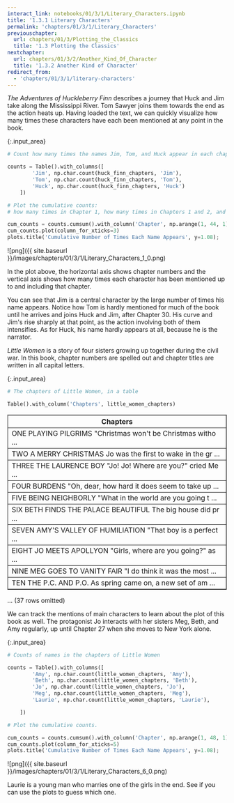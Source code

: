 ```yaml
---
interact_link: notebooks/01/3/1/Literary_Characters.ipynb
title: '1.3.1 Literary Characters'
permalink: 'chapters/01/3/1/Literary_Characters'
previouschapter:
  url: chapters/01/3/Plotting_the_Classics
  title: '1.3 Plotting the Classics'
nextchapter:
  url: chapters/01/3/2/Another_Kind_Of_Character
  title: '1.3.2 Another Kind of Character'
redirect_from:
  - 'chapters/01/3/1/literary-characters'
---
```


*The Adventures of Huckleberry Finn* describes a journey that Huck and Jim take along the Mississippi River. Tom Sawyer joins them towards the end as the action heats up. Having loaded the text, we can quickly visualize how many times these characters have each been mentioned at any point in the book.


{:.input_area}
```python
# Count how many times the names Jim, Tom, and Huck appear in each chapter.

counts = Table().with_columns([
        'Jim', np.char.count(huck_finn_chapters, 'Jim'),
        'Tom', np.char.count(huck_finn_chapters, 'Tom'),
        'Huck', np.char.count(huck_finn_chapters, 'Huck')
    ])

# Plot the cumulative counts:
# how many times in Chapter 1, how many times in Chapters 1 and 2, and so on.

cum_counts = counts.cumsum().with_column('Chapter', np.arange(1, 44, 1))
cum_counts.plot(column_for_xticks=3)
plots.title('Cumulative Number of Times Each Name Appears', y=1.08);
```


![png]({{ site.baseurl }}/images/chapters/01/3/1/Literary_Characters_1_0.png)


In the plot above, the horizontal axis shows chapter numbers and the vertical axis shows how many times each character has been mentioned up to and including that chapter. 

You can see that Jim is a central character by the large number of times his name appears. Notice how Tom is hardly mentioned for much of the book until he arrives and joins Huck and Jim, after Chapter 30. His curve and Jim's rise sharply at that point, as the action involving both of them intensifies. As for Huck, his name hardly appears at all, because he is the narrator. 

*Little Women* is a story of four sisters growing up together during the civil war. In this book, chapter numbers are spelled out and chapter titles are written in all capital letters.


{:.input_area}
```python
# The chapters of Little Women, in a table

Table().with_column('Chapters', little_women_chapters)
```




<div markdown="0">
<table border="1" class="dataframe">
    <thead>
        <tr>
            <th>Chapters</th>
        </tr>
    </thead>
    <tbody>
        <tr>
            <td>ONE PLAYING PILGRIMS "Christmas won't be Christmas witho ...</td>
        </tr>
        <tr>
            <td>TWO A MERRY CHRISTMAS Jo was the first to wake in the gr ...</td>
        </tr>
        <tr>
            <td>THREE THE LAURENCE BOY "Jo! Jo! Where are you?" cried Me ...</td>
        </tr>
        <tr>
            <td>FOUR BURDENS "Oh, dear, how hard it does seem to take up ...</td>
        </tr>
        <tr>
            <td>FIVE BEING NEIGHBORLY "What in the world are you going t ...</td>
        </tr>
        <tr>
            <td>SIX BETH FINDS THE PALACE BEAUTIFUL The big house did pr ...</td>
        </tr>
        <tr>
            <td>SEVEN AMY'S VALLEY OF HUMILIATION "That boy is a perfect ...</td>
        </tr>
        <tr>
            <td>EIGHT JO MEETS APOLLYON "Girls, where are you going?" as ...</td>
        </tr>
        <tr>
            <td>NINE MEG GOES TO VANITY FAIR "I do think it was the most ...</td>
        </tr>
        <tr>
            <td>TEN THE P.C. AND P.O. As spring came on, a new set of am ...</td>
        </tr>
    </tbody>
</table>
<p>... (37 rows omitted)</p>
</div>



We can track the mentions of main characters to learn about the plot of this book as well.  The protagonist Jo interacts with her sisters Meg, Beth, and Amy regularly, up until Chapter 27 when she moves to New York alone.


{:.input_area}
```python
# Counts of names in the chapters of Little Women

counts = Table().with_columns([
        'Amy', np.char.count(little_women_chapters, 'Amy'),
        'Beth', np.char.count(little_women_chapters, 'Beth'),
        'Jo', np.char.count(little_women_chapters, 'Jo'),
        'Meg', np.char.count(little_women_chapters, 'Meg'),
        'Laurie', np.char.count(little_women_chapters, 'Laurie'),

    ])

# Plot the cumulative counts.

cum_counts = counts.cumsum().with_column('Chapter', np.arange(1, 48, 1))
cum_counts.plot(column_for_xticks=5)
plots.title('Cumulative Number of Times Each Name Appears', y=1.08);
```


![png]({{ site.baseurl }}/images/chapters/01/3/1/Literary_Characters_6_0.png)


Laurie is a young man who marries one of the girls in the end. See if you can use the plots to guess which one.
